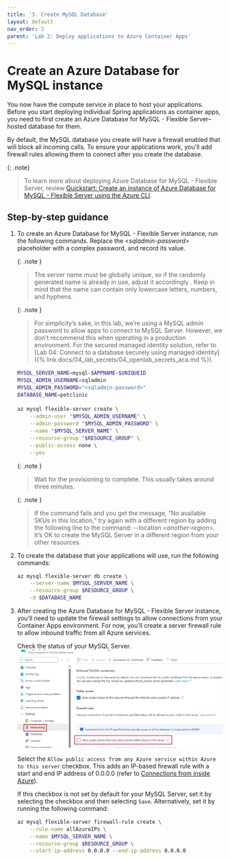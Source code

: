 ```yaml
---
title: '3. Create MySQL Database'  
layout: default  
nav_order: 3  
parent: 'Lab 2: Deploy applications to Azure Container Apps'
---
```


# Create an Azure Database for MySQL instance

You now have the compute service in place to host your applications. Before you start deploying individual Spring applications as container apps, you need to first create an Azure Database for MySQL - Flexible Server–hosted database for them.

By default, the MySQL database you create will have a firewall enabled that will block all incoming calls. To ensure your applications work, you'll add firewall rules allowing them to connect after you create the database.

{: .note}
> To learn more about deploying Azure Database for MySQL - Flexible Server, review [Quickstart: Create an instance of Azure Database for MySQL - Flexible Server using the Azure CLI](https://learn.microsoft.com/azure/mysql/flexible-server/quickstart-create-server-cli).

## Step-by-step guidance

1.  To create an Azure Database for MySQL - Flexible Server instance, run the following commands. Replace the \<*sqladmin-password*\> placeholder with a complex password, and record its value.

    {: .note }
    > The server name must be globally unique, so if the randomly generated name is already in use, adjust it accordingly . Keep in mind that the name can contain only lowercase letters, numbers, and hyphens.

    {: .note }
    > For simplicity’s sake, in this lab, we’re using a MySQL admin password to allow apps to connect to MySQL Server. However, we don’t recommend this when operating in a production environment. For the secured managed identity solution, refer to [Lab 04: Connect to a database securely using managed identity]({% link docs/04_lab_secrets/04_openlab_secrets_aca.md %}).

    ```bash
    MYSQL_SERVER_NAME=mysql-$APPNAME-$UNIQUEID
    MYSQL_ADMIN_USERNAME=sqladmin
    MYSQL_ADMIN_PASSWORD="<sqladmin-password>"
    DATABASE_NAME=petclinic

    az mysql flexible-server create \
        --admin-user "$MYSQL_ADMIN_USERNAME" \
        --admin-password "$MYSQL_ADMIN_PASSWORD" \
        --name "$MYSQL_SERVER_NAME" \
        --resource-group "$RESOURCE_GROUP" \
        --public-access none \
        --yes
    ```

    {: .note }
    > Wait for the provisioning to complete. This usually takes around three minutes.

    {: .note }
    > If the command fails and you get the message, “No available SKUs in this location,” try again with a different region by adding the following line to the command: \--location \<*another-region*\>. It’s OK to create the MySQL Server in a different region from your other resources.

2.  To create the database that your applications will use, run the following commands:

    ```bash
    az mysql flexible-server db create \
        --server-name $MYSQL_SERVER_NAME \
        --resource-group $RESOURCE_GROUP \
        -d $DATABASE_NAME
    ```

3.  After creating the Azure Database for MySQL - Flexible Server instance, you’ll need to update the firewall settings to allow connections from your Container Apps environment. For now, you’ll create a server firewall rule to allow inbound traffic from all Azure services.

    Check the status of your MySQL Server. ![SQL Server Networking](../../images/sql-server-manage-firewall.png)

    Select the `Allow public access from any Azure service within Azure to this server` checkbox. This adds an IP-based firewall rule with a start and end IP address of 0.0.0.0 (refer to [Connections from inside Azure](https://learn.microsoft.com/azure/azure-sql/database/firewall-configure?view=azuresql#connections-from-inside-azure)).

    If this checkbox is not set by default for your MySQL Server, set it by selecting the checkbox and then selecting `Save`. Alternatively, set it by running the following command:

    ```bash
    az mysql flexible-server firewall-rule create \
        --rule-name allAzureIPs \
        --name $MYSQL_SERVER_NAME \
        --resource-group $RESOURCE_GROUP \
        --start-ip-address 0.0.0.0 --end-ip-address 0.0.0.0
    ```